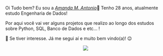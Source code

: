 
Oi Tudo bem? Eu sou a <a href="https://www.linkedin.com/in/amandamagalhaesantonio//"><i>Amanda M. Antonio</i></a>👋</h1>
Tenho 28 anos, atualmente estudo Engenharia de Dados! 

Por aqui você vai ver alguns projetos que realizo ao longo dos estudos sobre Python, SQL, Banco de Dados e etc... ! 
  
👀 Se tiver interesse. 
Já me segui aí e muito bem vindo(a)! 😉️</h2>

<div align="center">
<a href="https://www.linkedin.com/in/amandamagalhaesantonio/" target="_blank"><img src="https://img.shields.io/badge/-LinkedIn-%230077B5?style=for-the-badge&logo=linkedin&logoColor=white" target="_blank"></a> 
